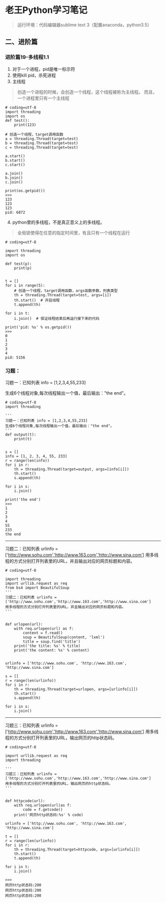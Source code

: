# 老王Python学习笔记
> 运行环境：代码编辑器sublime text 3（配置anaconda，python3.5）
## 二、进阶篇

### 进阶篇19-多线程1.1

1. 对于一个进程，pid是唯一标示符
2. 使用kill pid，杀死进程
3. 主线程 
> 创造一个进程的时候，会创造一个线程，这个线程被称为主线程。
而且，一个进程里只有一个主线程

```
# coding=utf-8
import threading
import os
def test():
    print(123)

# 创造一个线程，target调用函数
a = threading.Thread(target=test)
b = threading.Thread(target=test)
c = threading.Thread(target=test)

a.start()
b.start()
c.start()

a.join()
b.join()
c.join()

print(os.getpid())
>>>
123
123
123
pid: 6872
```

4. python里的多线程，不是真正意义上的多线程。
> 全局锁使得在任意的指定时间里，有且只有一个线程在运行


```
# coding=utf-8

import threading
import os

def test(p):
    print(p)


t = []
for i in range(5):
    # 创造一个线程，target调用函数，args函数参数，列表类型
    th = threading.Thread(target=test, args=[i])
    th.start()  # 开启线程
    t.append(th)

for i in t:
    i.join()  # 保证线程结束后再运行接下来的代码

print('pid: %s' % os.getpid())
>>>
0
1
2
3
4
pid: 5156
```

### 习题：


习题一：已知列表 info = [1,2,3,4,55,233]

生成6个线程对象,每次线程输出一个值，最后输出："the end"。

```
# coding=utf-8
import threading

'''
习题一：已知列表 info = [1,2,3,4,55,233]
生成6个线程对象,每次线程输出一个值，最后输出："the end"。
'''
def output(t):
    print(t)


s = []
info = [1, 2, 3, 4, 55, 233]
r = range(len(info))
for i in r:
    th = threading.Thread(target=output, args=[info[i]])
    th.start()
    s.append(th)

for i in s:
    i.join()

print('the end')
>>>
1
2
3
4
55
233
the end
```

---

习题二：已知列表 urlinfo = ['http://www.sohu.com','http://www.163.com','http://www.sina.com'] 用多线程的方式分别打开列表里的URL，并且输出对应的网页标题和内容。

```
# coding=utf-8

import threading
import urllib.request as req
from bs4 import BeautifulSoup
'''
习题二：已知列表 urlinfo = ['http://www.sohu.com','http://www.163.com','http://www.sina.com']
用多线程的方式分别打开列表里的URL，并且输出对应的网页标题和内容。
'''


def urlopen(url):
    with req.urlopen(url) as f:
        content = f.read()
        soup = BeautifulSoup(content, 'lxml')
        title = soup.find('title')
    print('the title: %s' % title)
    print('the content: %s' % content)


urlinfo = ['http://www.sohu.com', 'http://www.163.com', 'http://www.sina.com']

s = []
r = range(len(urlinfo))
for i in r:
    th = threading.Thread(target=urlopen, args=[urlinfo[i]])
    th.start()
    s.append(th)

for i in s:
    i.join()

```

---

习题三：已知列表 urlinfo = ['http://www.sohu.com','http://www.163.com','http://www.sina.com'] 用多线程的方式分别打开列表里的URL，输出网页的http状态码。

```
# coding=utf-8

import urllib.request as req
import threading

'''
习题三：已知列表 urlinfo = ['http://www.sohu.com','http://www.163.com','http://www.sina.com'] 
用多线程的方式分别打开列表里的URL，输出网页的http状态码。
'''


def httpcode(url):
    with req.urlopen(url)as f:
        code = f.getcode()
    print('网页http状态码:%s' % code)

urlinfo = ['http://www.sohu.com', 'http://www.163.com', 'http://www.sina.com']

t = []
r = range(len(urlinfo))
for i in r:
    th = threading.Thread(target=httpcode, args=[urlinfo[i]])
    th.start()
    t.append(th)

for i in t:
    i.join()

>>>
网页http状态码:200
网页http状态码:200
网页http状态码:200
```
